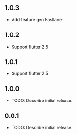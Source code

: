 ## 1.0.3

* Add feature gen Fastlane
## 1.0.2

* Support flutter 2.5
## 1.0.1

* Support flutter 2.5
## 1.0.0

* TODO: Describe initial release.
## 0.0.1

* TODO: Describe initial release.
